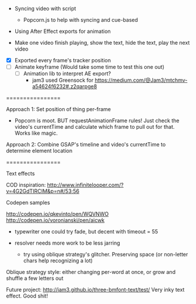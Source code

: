 - Syncing video with script
  - Popcorn.js to help with syncing and cue-based
- Using After Effect exports for animation


- Make one video finish playing, show the text, hide the text, play the next video


- [x] Exported every frame's tracker position
- [ ] Animate keyframe (Would take some time to test this one out)
  - [ ] Animation lib to interpret AE export?
    - jam3 used Greensock for https://medium.com/@Jam3/mtchmv-a54624f6232#.z2qarpge8

================

Approach 1:
Set position of thing per-frame
  - Popcorn is moot. BUT requestAnimationFrame rules! Just check the video's currentTime and calculate which frame to pull out for that. Works like magic.


Approach 2:
Combine GSAP's timeline and video's currentTime to determine element location






================

Text effects

COD inspiration: http://www.infinitelooper.com/?v=4G2GdTIRCIM&p=n#/53;56

Codepen samples

http://codepen.io/qkevinto/pen/WQVNWO
http://codepen.io/voronianski/pen/aicwk


- typewriter one could try fade, but decent with timeout = 55

- resolver needs more work to be less jarring
  - try using oblique strategy's glitcher. Preserving space (or non-letter chars help recognizing a lot)

Oblique strategy style: either changing per-word at once, or grow and shuffle a few letters out 




Future project:
http://jam3.github.io/three-bmfont-text/test/ Very inky text effect. Good shit!
